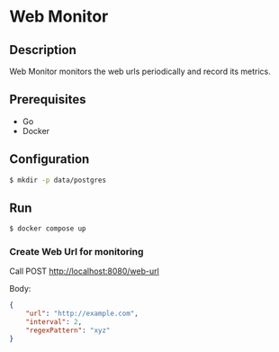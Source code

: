 # Web Monitor

## Description

Web Monitor monitors the web urls periodically and record its metrics.

## Prerequisites

- Go
- Docker

## Configuration

```bash
$ mkdir -p data/postgres
```

## Run

```bash
$ docker compose up
```

### Create Web Url for monitoring
Call POST [http://localhost:8080/web-url](http://localhost:8080/web-url)

Body:

```json
{
    "url": "http://example.com",
    "interval": 2,
    "regexPattern": "xyz"
}